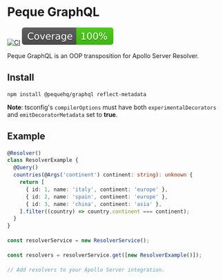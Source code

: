 # Peque GraphQL

[![CI](https://github.com/pequehq/graphql/actions/workflows/ci.yml/badge.svg)](https://github.com/pequehq/graphql/actions/workflows/ci.yml)
![coverage](https://github.com/peque-ts/graphql/raw/main/coverage-badge.svg)

Peque GraphQL is an OOP transposition for Apollo Server Resolver.

## Install

```shell
npm install @pequehq/graphql reflect-metadata
```

**Note**: tsconfig's `compilerOptions` must have both `experimentalDecorators` and `emitDecoratorMetadata` set to **true**.

## Example

```typescript
@Resolver()
class ResolverExample {
  @Query()
  countries(@Args('continent') continent: string): unknown {
    return [
      { id: 1, name: 'italy', continent: 'europe' },
      { id: 2, name: 'spain', continent: 'europe' },
      { id: 3, name: 'china', continent: 'asia' },
    ].filter((country) => country.continent === continent);
  }
}

const resolverService = new ResolverService();

const resolvers = resolverService.get([new ResolverExample()]);

// Add resolvers to your Apollo Server integration.
```
